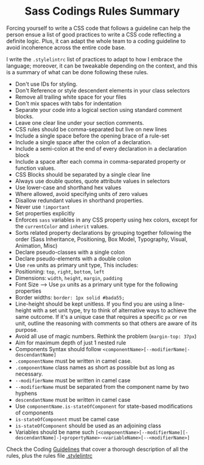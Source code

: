 <h1 align="center">Sass Codings Rules Summary</h1>

Forcing yourself to write a CSS code that follows a guideline can help the person ensue a list of good practices to write a CSS code reflecting a definite logic. Plus, it can adapt the whole team to a coding guideline to avoid incoherence across the entire code base.

I write the `.stylelintrc` list of practices to adapt to how I embrace the language; moreover, it can be tweakable depending on the context, and this is a summary of what can be done following these rules.

- Don't use IDs for styling.
- Don't Reference or style descendent elements in your class selectors
- Remove all trailing white space for your files
- Don't mix spaces with tabs for indentation
- Separate your code into a logical section using standard comment blocks.
- Leave one clear line under your section comments.
- CSS rules should be comma-separated but live on new lines
- Include a single space before the opening brace of a rule-set
- Include a single space after the colon of a declaration.
- Include a semi-colon at the end of every declaration in a declaration block
- Include a space after each comma in comma-separated property or function values.
- CSS Blocks should be separated by a single clear line
- Always use double quotes, quote attribute values in selectors
- Use lower-case and shorthand hex values
- Where allowed, avoid specifying units of zero values
- Disallow redundant values in shorthand properties.
- Never use `!important`
- Set properties explicitly
- Enforces `sass` variables in any CSS property using hex colors, except for the `currentColor` and `inherit` values.
- Sorts related property declarations by grouping together following the order (Sass Inheritance, Positioning, Box Model, Typography, Visual, Animation, Misc)
- Declare pseudo-classes with a single colon
- Declare pseudo-elements with a double colon
- Use `rem` units as primary unit type, This includes:
- Positioning: `top`, `right`, `bottom`, `left`
- Dimensions: `width`, `height`, `margin`, `padding`
- Font Size -->
Use `px` units as a primary unit type for the following properties
- Border widths: `border: 1px solid #bada55;`
- Line-height should be kept unitless. If you find you are using a line-height with a set unit type, try to think of alternative ways to achieve the same outcome. If it's a unique case that requires a specific `px` or `rem` unit, outline the reasoning with comments so that others are aware of its purpose.
- Avoid all use of magic numbers. Rethink the problem (`margin-top: 37px`)
- Aim for maximum depth of just 1 nested rule
- Components Syntax should follow `<componentName>[--modifierName|-descendantName]`
- `.componentName` must be written in camel case.
- `.componentName` class names as short as possible but as long as necessary.
- `--modifierName` must be written in camel case
- `--modifierName` must be separated from the component name by two hyphens
- `descendantName` must be written in camel case
- Use `componentName.is-stateOfComponent` for state-based modifications of components
- `is-stateOfComponent` must be camel case
- `is-stateOfComponent` should be used as an adjoining class
- Variables should be name such `[<componentName>[--modifierName][-descendantName]-]<propertyName>-<variableName>[--<modifierName>]`

Check the Coding [Guidelines](https://github.com/freemh/stylelint-rules/blob/main/.stylelintrc) that cover a thorough description of all the rules, plus the rules file [.stylelintrc](https://github.com/freemh/stylelint-rules/blob/main/.stylelintrc)
